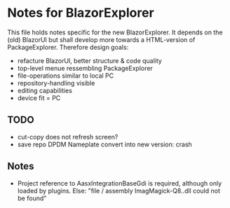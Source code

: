 ﻿# Notes for BlazorExplorer

This file holds notes specific for the new BlazorExplorer. It depends on the 
(old) BlazorUI but shall develop more towards a HTML-version of 
PackageExplorer. Therefore design goals:

* refacture BlazorUI, better structure & code quality
* top-level menue ressembling PackageExplorer
* file-operations similar to local PC
* repository-handling visible
* editing capabilities
* device fit = PC

## TODO

* cut-copy does not refresh screen?
* save repo
 DPDM Nameplate convert into new version: crash

## Notes

* Project reference to AasxIntegrationBaseGdi is required, although only
  loaded by plugins. Else: "file / assembly ImagMagick-Q8..dll could not be found"